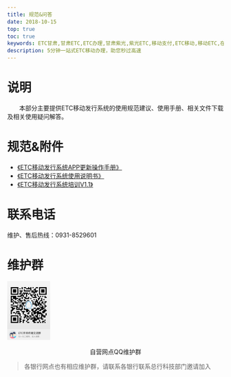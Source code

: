 ```yaml
---
title: 规范&问答
date: 2018-10-15
top: true
toc: true
keywords: ETC甘肃,甘肃ETC,ETC办理,甘肃紫光,紫光ETC,移动支付,ETC移动,移动ETC,在线充值,ETC办理,卡片办理,OBU办理,OBU激活,ETC手持终端,甘肃ETC办理,甘肃ETC发行,移动发行终端,ETC移动发行系统
description: 5分钟一站式ETC移动办理，助您秒过高速
---
```

# 说明
&emsp;&emsp;本部分主要提供ETC移动发行系统的使用规范建议、使用手册、相关文件下载及相关使用疑问解答。

# 规范&附件
* <a href="/design/docs/APP更新操作手册.docx">《ETC移动发行系统APP更新操作手册》</a>  
* <a href="/design/docs/ETC移动发行系统使用说明书.docx">《ETC移动发行系统使用说明书》</a>  
* <a href="/design/docs/ETC移动发行系统培训V1.1.pptx">《ETC移动发行系统培训V1.1》</a>  

# 联系电话
维护、售后热线：0931-8529601 

# 维护群
<img src="self.png"  width="100" /><div style="text-align:center;">自营网点QQ维护群</div>
> 各银行网点也有相应维护群，请联系各银行联系总行科技部门邀请加入